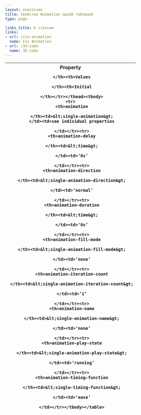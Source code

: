```yaml
---
layout: onecolumn
title: Свойства Animation одной таблицей
type: page

links_title: К статьям
links:
- url: /css-animation
  name: Css Animation
- url: /3d-cube
  name: 3D cube
---
```

<table class="proptable">
   <thead>
    <tr>
     <th>Property

     </th><th>Values

     </th><th>Initial

     </th></tr></thead><tbody>
    <tr>
     <th>animation

     </th><td>&lt;single-animation&gt;
     </td><td>see individual properties

     </td></tr><tr>
     <th>animation-delay

     </th><td>&lt;time&gt;

     </td><td>‘0s’

     </td></tr><tr>
     <th>animation-direction

     </th><td>&lt;single-animation-direction&gt;

     </td><td>‘normal’

     </td></tr><tr>
     <th>animation-duration

     </th><td>&lt;time&gt;

     </td><td>‘0s’

     </td></tr><tr>
     <th>animation-fill-mode

     </th><td>&lt;single-animation-fill-mode&gt;

     </td><td>‘none’

     </td></tr><tr>
     <th>animation-iteration-count

     </th><td>&lt;single-animation-iteration-count&gt;

     </td><td>‘1’

     </td></tr><tr>
     <th>animation-name

     </th><td>&lt;single-animation-name&gt;

     </td><td>‘none’

     </td></tr><tr>
     <th>animation-play-state

     </th><td>&lt;single-animation-play-state&gt;

     </td><td>‘running’

     </td></tr><tr>
     <th>animation-timing-function

     </th><td>&lt;single-timing-function&gt;

     </td><td>‘ease’

     </td></tr></tbody></table>
